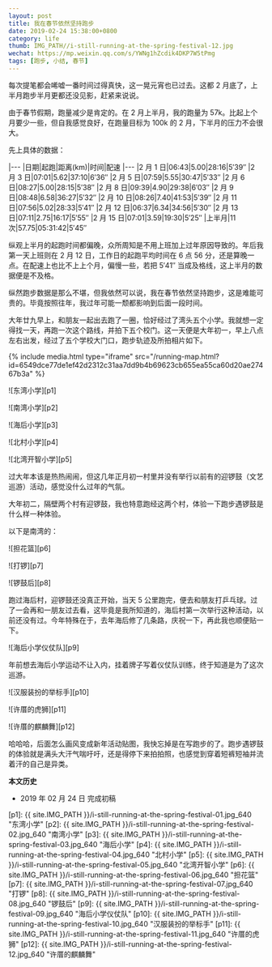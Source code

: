 ```yaml
---
layout: post
title: 我在春节依然坚持跑步
date: 2019-02-24 15:38:00+0800
category: life
thumb: IMG_PATH//i-still-running-at-the-spring-festival-12.jpg
wechat: https://mp.weixin.qq.com/s/YWNg1hZcdik4DKP7W5tPmg
tags: [跑步, 小结, 春节]
---
```


每次提笔都会唏嘘一番时间过得真快，这一晃元宵也已过去。这都 2 月底了，上半月跑步半月更都还没见影，赶紧来说说。

由于春节假期，跑量减少是肯定的。在 2 月上半月，我的跑量为 57k。比起上个月要少一些，但自我感觉良好，在跑量目标为 100k 的 2 月，下半月的压力不会很大。

先上具体的数据：

|---
|日期|起跑|距离(km)|时间|配速
|---
|2 月 1 日|06:43|5.00|28:16|5′39″
|2 月 3 日|07:01|5.62|37:10|6′36″
|2 月 5 日|07:59|5.55|30:47|5′33″
|2 月 6 日|08:27|5.00|28:15|5′38″
|2 月 8 日|09:39|4.90|29:38|6′03″
|2 月 9 日|08:48|6.58|36:27|5′32″
|2 月 10 日|08:26|7.40|41:53|5′39″
|2 月 11 日|07:56|5.02|28:33|5′41″
|2 月 12 日|06:37|6.34|34:56|5′30″
|2 月 13 日|07:11|2.75|16:17|5′55″
|2 月 15 日|07:01|3.59|19:30|5′25″
|上半月|11 次|57.75|05:31:42|5′45″

纵观上半月的起跑时间都偏晚，众所周知是不用上班加上过年原因导致的。年后我第一天上班则在 2 月 12 日，工作日的起跑平均时间在 6 点 56 分，还是算晚一点。在配速上也比不上上个月，偏慢一些，若把 5′41″ 当成及格线，这上半月的数据便是不及格。

纵然跑步数据是那么不堪，但我依然可以说，我在春节依然坚持跑步，这是难能可贵的。毕竟按照往年，我过年可能一颓都影响到后面一段时间。

大年廿九早上，和朋友一起出去跑了一圈，恰好经过了湾头五个小学。我就想一定得找一天，再跑一次这个路线，并拍下五个校门。这一天便是大年初一，早上八点左右出发，经过了五个学校大门口，跑步轨迹及所拍相片如下。

{% include media.html type="iframe" src="/running-map.html?id=6549dce77de1ef42d2312c31aa7dd9b4b69623cb655ea55ca60d20ae27467b3a" %}

![东湾小学][p1]

![南湾小学][p2]

![海后小学][p3]

![北村小学][p4]

![北湾开智小学][p5]

过大年本该是热热闹闹，但这几年正月初一村里并没有举行以前有的迎锣鼓（文艺巡游）活动，感觉没什么过年的气氛。

大年初二，隔壁两个村有迎锣鼓，我也特意跑经这两个村，体验一下跑步遇锣鼓是什么样一种体验。

以下是南湾的：

![担花篮][p6]

![打锣][p7]

![锣鼓后][p8]

跑过海后村，迎锣鼓还没真正开始，当天 5 公里跑完，便去和朋友打乒乓球。过了一会再和一朋友过去看，这毕竟是我所知道的，海后村第一次举行这种活动，以前还没有过。今年特殊在于，去年海后修了几条路，庆祝一下，再此我也顺便贴一下。

![海后小学仪仗队][p9]

年前想去海后小学运动不让入内，挂着牌子写着仪仗队训练，终于知道是为了这次巡游。

![汉服装扮的举标手][p10]

![许厝的虎狮][p11]

![许厝的麒麟舞][p12]

哈哈哈，后面怎么画风变成新年活动贴图，我快忘掉是在写跑步的了。跑步遇锣鼓的体验就是满头大汗气喘吁吁，还是得停下来拍拍照，也感觉到穿着短裤短袖并流着汗的自己是异类。

**本文历史**

* 2019 年 02 月 24 日 完成初稿

[p1]: {{ site.IMG_PATH }}/i-still-running-at-the-spring-festival-01.jpg_640 "东湾小学"
[p2]: {{ site.IMG_PATH }}/i-still-running-at-the-spring-festival-02.jpg_640 "南湾小学"
[p3]: {{ site.IMG_PATH }}/i-still-running-at-the-spring-festival-03.jpg_640 "海后小学"
[p4]: {{ site.IMG_PATH }}/i-still-running-at-the-spring-festival-04.jpg_640 "北村小学"
[p5]: {{ site.IMG_PATH }}/i-still-running-at-the-spring-festival-05.jpg_640 "北湾开智小学"
[p6]: {{ site.IMG_PATH }}/i-still-running-at-the-spring-festival-06.jpg_640 "担花篮"
[p7]: {{ site.IMG_PATH }}/i-still-running-at-the-spring-festival-07.jpg_640 "打锣"
[p8]: {{ site.IMG_PATH }}/i-still-running-at-the-spring-festival-08.jpg_640 "锣鼓后"
[p9]: {{ site.IMG_PATH }}/i-still-running-at-the-spring-festival-09.jpg_640 "海后小学仪仗队"
[p10]: {{ site.IMG_PATH }}/i-still-running-at-the-spring-festival-10.jpg_640 "汉服装扮的举标手"
[p11]: {{ site.IMG_PATH }}/i-still-running-at-the-spring-festival-11.jpg_640 "许厝的虎狮"
[p12]: {{ site.IMG_PATH }}/i-still-running-at-the-spring-festival-12.jpg_640 "许厝的麒麟舞"

